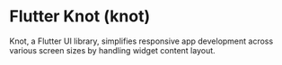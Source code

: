 # Flutter Knot (knot)

Knot, a Flutter UI library, simplifies responsive app development across various screen sizes by handling widget content layout.